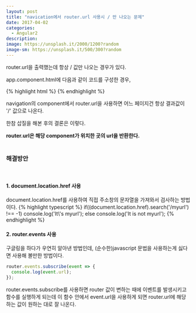 ```yaml
---
layout: post
title: "navication에서 router.url 사용시 / 만 나오는 문제"
date: 2017-04-02
categories:
  - Angular2
description: 
image: https://unsplash.it/2000/1200?random
image-sm: https://unsplash.it/500/300?random
---
```

router.url을 출력했는데 항상 / 값만 나오는 경우가 있다.

app.component.html에 다음과 같이 코드를 구성한 경우,

{% highlight html %}
<navigation></navigation>
<router-outlet></router-outlet>
{% endhighlight %}

navigation의 component에서 router.url을 사용하면 어느 페이지건 항상 결과값이 '/' 값으로 나온다.

한참 삽질을 해본 후의 결론은 이렇다. 

<b>router.url은 해당 component가 위치한 곳의 url을 반환한다.</b>
<br><br>
<h3>해결방안</h3>
<br>
<h4>1. document.location.href 사용</h4>
document.location.href를 사용하여 직접 주소창의 문자열을 가져와서 검사하는 방법이다.
{% highlight typescript %}
if((document.location.href).search('/myurl') !== -1) 
  console.log('It\'s myurl');
else 
  console.log('It is not myurl');
{% endhighlight %}

<h4>2. router.events 사용</h4>
구글링을 하다가 우연히 알아낸 방법인데, (순수한)javascript 문법을 사용하는게 싫다면 사용해 볼만한 방법이다.

``` javascript
router.events.subscribe(event => {
  console.log(event.url);
});
```
router.events.subscribe를 사용하면 router 값이 변하는 때에 이벤트를 발생시키고 함수를 실행하게 되는데 이 함수 안에서 event.url을 사용하게 되면 router.url에 해당하는 값이 원하는 대로 잘 나온다.



